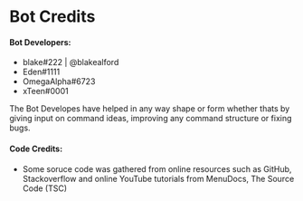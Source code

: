 # Bot Credits

#### Bot Developers: 

 - blake#222 | @blakealford
 - Eden#1111
 - OmegaAlpha#6723
 - xTeen#0001

The Bot Developes have helped in any way shape or form whether thats by giving input on command ideas, improving any command structure or fixing bugs.

#### Code Credits: 

- Some soruce code was gathered from online resources such as GitHub, Stackoverflow and online YouTube tutorials from MenuDocs, The Source Code (TSC) 
